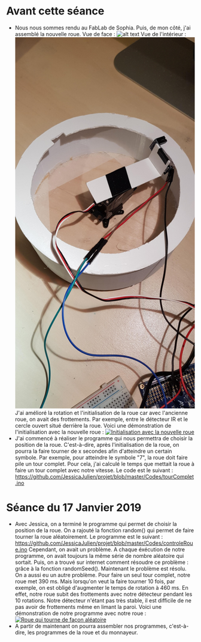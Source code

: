 # Avant cette séance

* Nous nous sommes rendu au FabLab de Sophia. Puis, de mon côté, j'ai assemblé la nouvelle roue. 
Vue de face :
![alt text](https://github.com/JessicaJulien/projet/blob/master/Documentation/roueAssembl%C3%A9eFace.jpg "Roue assemblée vue de face")
Vue de l'intérieur :
![alt text](https://github.com/JessicaJulien/projet/blob/master/Documentation/roueAssembl%C3%A9eInt%C3%A9rieur.jpg "Roue assemblée vue de l'intérieur")
J'ai amélioré la rotation et l'initialisation de la roue car avec l'ancienne roue, on avait des frottements. Par exemple, entre le détecteur IR et le cercle ouvert situé derrière la roue. Voici une démonstration de l'initialisation avec la nouvelle roue : 
<a href="https://www.youtube.com/watch?v=ye7orix8uuc"><img src="https://i9.ytimg.com/vi_webp/ye7orix8uuc/hqdefault.webp?v=5c3f8e25&sqp=COyc_uEF&rs=AOn4CLBfYhsc0XKkfF-w8Xdc74TVMDyFYg" alt="Initialisation avec la nouvelle roue" /></a>
* J'ai commencé à réaliser le programme qui nous permettra de choisir la position de la roue. C'est-à-dire, après l'initialisation de la roue, on pourra la faire tourner de x secondes afin d'atteindre un certain symbole. Par exemple, pour atteindre le symbole "7", la roue doit faire pile un tour complet. Pour cela, j'ai calculé le temps que mettait la roue à faire un tour complet avec notre vitesse. Le code est le suivant : https://github.com/JessicaJulien/projet/blob/master/Codes/tourComplet.ino

# Séance du 17 Janvier 2019

* Avec Jessica, on a terminé le programme qui permet de choisir la position de la roue. On a rajouté la fonction random() qui permet de faire tourner la roue aléatoirement. Le programme est le suivant :
https://github.com/JessicaJulien/projet/blob/master/Codes/controleRoue.ino
Cependant, on avait un problème. A chaque éxécution de notre programme, on avait toujours la même série de nombre aléatoire qui sortait. Puis, on a trouvé sur internet comment résoudre ce problème : grâce à la fonction randomSeed(). Maintenant le problème est résolu.
On a aussi eu un autre problème. Pour faire un seul tour complet, notre roue met 390 ms. Mais lorsqu'on veut la faire tourner 10 fois, par exemple, on est obligé d'augmenter le temps de rotation à 460 ms. En effet, notre roue subit des frottements avec notre détecteur pendant les 10 rotations. Notre détecteur n'étant pas très stable, il est difficile de ne pas avoir de frottements même en limant la paroi.
Voici une démonstration de notre programme avec notre roue :
<a href="https://youtu.be/nJUigsxkim4"><img src="https://i.ytimg.com/vi/nJUigsxkim4/hqdefault.jpg?sqp=-oaymwEZCNACELwBSFXyq4qpAwsIARUAAIhCGAFwAQ==&rs=AOn4CLAlhKNWUaXY5nWeAloN1L3EWfA4bg" alt="Roue qui tourne de façon aléatoire" /></a>
* A partir de maintenant on pourra assembler nos programmes, c'est-à-dire, les programmes de la roue et du monnayeur.

